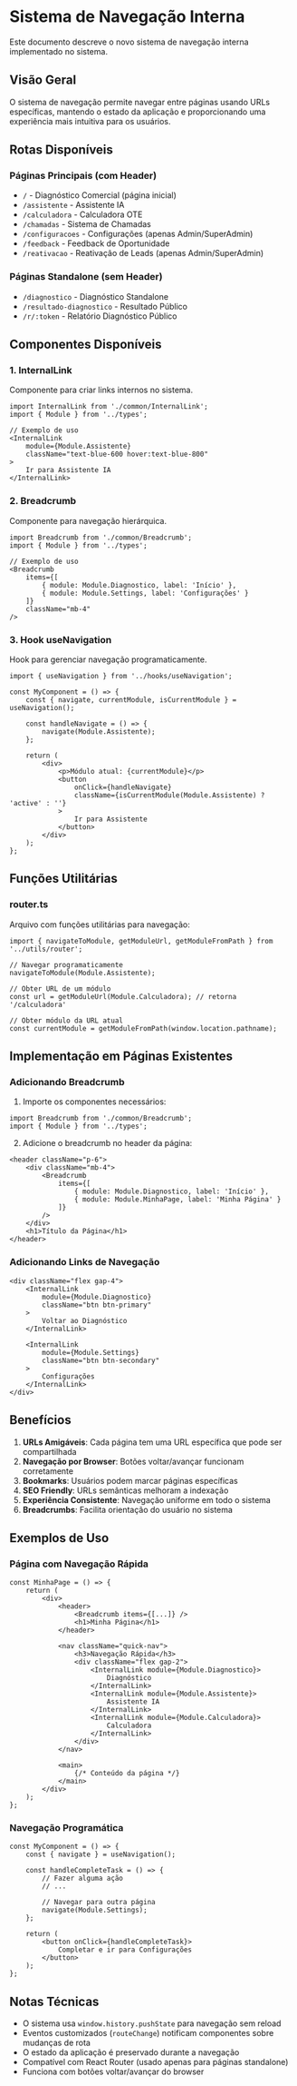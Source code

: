 # Sistema de Navegação Interna

Este documento descreve o novo sistema de navegação interna implementado no sistema.

## Visão Geral

O sistema de navegação permite navegar entre páginas usando URLs específicas, mantendo o estado da aplicação e proporcionando uma experiência mais intuitiva para os usuários.

## Rotas Disponíveis

### Páginas Principais (com Header)
- `/` - Diagnóstico Comercial (página inicial)
- `/assistente` - Assistente IA
- `/calculadora` - Calculadora OTE
- `/chamadas` - Sistema de Chamadas
- `/configuracoes` - Configurações (apenas Admin/SuperAdmin)
- `/feedback` - Feedback de Oportunidade
- `/reativacao` - Reativação de Leads (apenas Admin/SuperAdmin)

### Páginas Standalone (sem Header)
- `/diagnostico` - Diagnóstico Standalone
- `/resultado-diagnostico` - Resultado Público
- `/r/:token` - Relatório Diagnóstico Público

## Componentes Disponíveis

### 1. InternalLink
Componente para criar links internos no sistema.

```tsx
import InternalLink from './common/InternalLink';
import { Module } from '../types';

// Exemplo de uso
<InternalLink 
    module={Module.Assistente}
    className="text-blue-600 hover:text-blue-800"
>
    Ir para Assistente IA
</InternalLink>
```

### 2. Breadcrumb
Componente para navegação hierárquica.

```tsx
import Breadcrumb from './common/Breadcrumb';
import { Module } from '../types';

// Exemplo de uso
<Breadcrumb 
    items={[
        { module: Module.Diagnostico, label: 'Início' },
        { module: Module.Settings, label: 'Configurações' }
    ]} 
    className="mb-4"
/>
```

### 3. Hook useNavigation
Hook para gerenciar navegação programaticamente.

```tsx
import { useNavigation } from '../hooks/useNavigation';

const MyComponent = () => {
    const { navigate, currentModule, isCurrentModule } = useNavigation();
    
    const handleNavigate = () => {
        navigate(Module.Assistente);
    };
    
    return (
        <div>
            <p>Módulo atual: {currentModule}</p>
            <button 
                onClick={handleNavigate}
                className={isCurrentModule(Module.Assistente) ? 'active' : ''}
            >
                Ir para Assistente
            </button>
        </div>
    );
};
```

## Funções Utilitárias

### router.ts
Arquivo com funções utilitárias para navegação:

```tsx
import { navigateToModule, getModuleUrl, getModuleFromPath } from '../utils/router';

// Navegar programaticamente
navigateToModule(Module.Assistente);

// Obter URL de um módulo
const url = getModuleUrl(Module.Calculadora); // retorna '/calculadora'

// Obter módulo da URL atual
const currentModule = getModuleFromPath(window.location.pathname);
```

## Implementação em Páginas Existentes

### Adicionando Breadcrumb
1. Importe os componentes necessários:
```tsx
import Breadcrumb from './common/Breadcrumb';
import { Module } from '../types';
```

2. Adicione o breadcrumb no header da página:
```tsx
<header className="p-6">
    <div className="mb-4">
        <Breadcrumb 
            items={[
                { module: Module.Diagnostico, label: 'Início' },
                { module: Module.MinhaPage, label: 'Minha Página' }
            ]} 
        />
    </div>
    <h1>Título da Página</h1>
</header>
```

### Adicionando Links de Navegação
```tsx
<div className="flex gap-4">
    <InternalLink 
        module={Module.Diagnostico}
        className="btn btn-primary"
    >
        Voltar ao Diagnóstico
    </InternalLink>
    
    <InternalLink 
        module={Module.Settings}
        className="btn btn-secondary"
    >
        Configurações
    </InternalLink>
</div>
```

## Benefícios

1. **URLs Amigáveis**: Cada página tem uma URL específica que pode ser compartilhada
2. **Navegação por Browser**: Botões voltar/avançar funcionam corretamente
3. **Bookmarks**: Usuários podem marcar páginas específicas
4. **SEO Friendly**: URLs semânticas melhoram a indexação
5. **Experiência Consistente**: Navegação uniforme em todo o sistema
6. **Breadcrumbs**: Facilita orientação do usuário no sistema

## Exemplos de Uso

### Página com Navegação Rápida
```tsx
const MinhaPage = () => {
    return (
        <div>
            <header>
                <Breadcrumb items={[...]} />
                <h1>Minha Página</h1>
            </header>
            
            <nav className="quick-nav">
                <h3>Navegação Rápida</h3>
                <div className="flex gap-2">
                    <InternalLink module={Module.Diagnostico}>
                        Diagnóstico
                    </InternalLink>
                    <InternalLink module={Module.Assistente}>
                        Assistente IA
                    </InternalLink>
                    <InternalLink module={Module.Calculadora}>
                        Calculadora
                    </InternalLink>
                </div>
            </nav>
            
            <main>
                {/* Conteúdo da página */}
            </main>
        </div>
    );
};
```

### Navegação Programática
```tsx
const MyComponent = () => {
    const { navigate } = useNavigation();
    
    const handleCompleteTask = () => {
        // Fazer alguma ação
        // ...
        
        // Navegar para outra página
        navigate(Module.Settings);
    };
    
    return (
        <button onClick={handleCompleteTask}>
            Completar e ir para Configurações
        </button>
    );
};
```

## Notas Técnicas

- O sistema usa `window.history.pushState` para navegação sem reload
- Eventos customizados (`routeChange`) notificam componentes sobre mudanças de rota
- O estado da aplicação é preservado durante a navegação
- Compatível com React Router (usado apenas para páginas standalone)
- Funciona com botões voltar/avançar do browser
